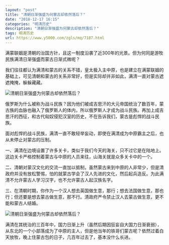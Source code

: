 ```yaml
---
layout: "post"
title: "清朝日渐强盛为何蒙古却依然落后？"
date: "2018-12-17 16:15"
categories: "明清历史"
description: "清朝日渐强盛为何蒙古却依然落后？"
tags: 明清历史
url: https://www.y5000.com/zgls/mq/7187.html
---
```






满蒙联姻是清朝的治国方针，且这一制度沿袭了近300年的光景。但为何同是游牧民族满清日渐强盛而蒙古日渐式微呢？

我们往往都认为满清和蒙古的关系不错，皇太极入主中原，也是建立在满蒙联姻的基础上，可见清朝和蒙古的关系非常好，但是实际却并非如此，满清一直对蒙古遮遮掩掩，躲躲藏藏。

![清朝日渐强盛为何蒙古却依然落后？](/uploads/allimg/161214/6-161214103JY56.JPG)

俄罗斯为什么被称为战斗民族？因为他们被成吉思汗的大元帝国统治了数百年，蒙古族的血脉也融入了俄罗斯人的体内，所以俄罗斯人才成为战斗民族。再加上成吉思汗的西征，和古代匈奴侵犯汉室的历史，不在告诉我们，蒙古是彪悍的战斗民族。

面对彪悍的战斗民族，满清一直不敢轻举妄动，即使在满清成为中原霸主之后，也从未停止对蒙古的压制。

一、满清在边境设置了许多关卡，类似于我们今天的海关，只不过它是在陆地上。这边关卡严格控制着蒙古与中原的人员来往，山海关就是众多关卡中的一个。

二、清朝对蒙汉文化的交流一直加以抵制，虽然蒙古来到中原的人非常少，但是清政府并没有放松警惕，怕的就蒙古学会了汉人先进的文化，然后起兵造反。为此满清不允许蒙古人学习汉字，也不允许蒙古人起汉族名字。

三、在清朝时期，你作为一个汉人想去英国做生意，那行；想去法国做生意，那也行；但还要是想去蒙古做生意，那不行。清政府严令禁止汉人去蒙古做生意，更不能和蒙古人结婚。

![清朝日渐强盛为何蒙古却依然落后？](/uploads/allimg/161214/6-161214103P3C0.JPG)

满清在其统治的三百年中，国力日渐上升（虽然后期因狂妄自大国力日渐衰弱），从东北的一个小部落成为了中原的主人，但是他当年的铁哥们蒙古呢？依然过着白天放牧，晚上住蒙古包的日子，几百年过去了，基本没什么长进。
